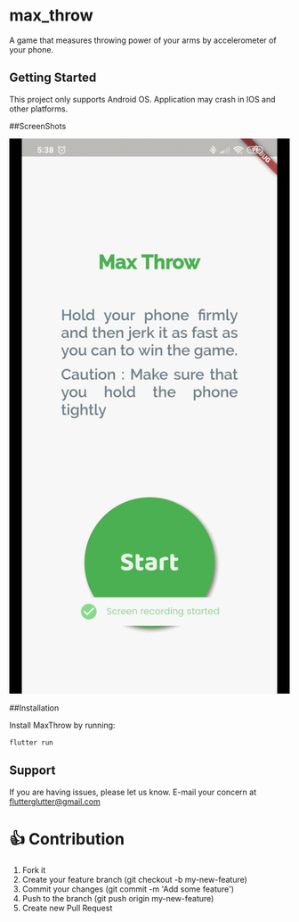 # max_throw

A game that measures throwing power of your arms by accelerometer of your phone.

## Getting Started

This project only supports Android OS.
Application may crash in IOS and other platforms.

##ScreenShots

<p>
    <img src="https://raw.githubusercontent.com/anirudhsharma392/MaxThrow/master/screenshots/maxThrow.gif"/>

</p>


##Installation

Install MaxThrow by running:

```dart
flutter run 
```

## Support

If you are having issues, please let us know.
E-mail your concern at flutterglutter@gmail.com


# 👍 Contribution
1. Fork it
2. Create your feature branch (git checkout -b my-new-feature)
3. Commit your changes (git commit -m 'Add some feature')
4. Push to the branch (git push origin my-new-feature)
5. Create new Pull Request
